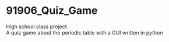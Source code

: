 # 91906_Quiz_Game
High school class project\
A quiz game about the periodic table with a GUI written in python
